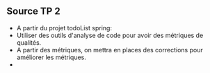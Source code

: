 ## Source TP 2

- A partir du projet todoList spring:
- Utiliser des outils d'analyse de code pour avoir des métriques de qualités.
- A partir des métriques, on mettra en places des corrections pour améliorer les métriques.
- 